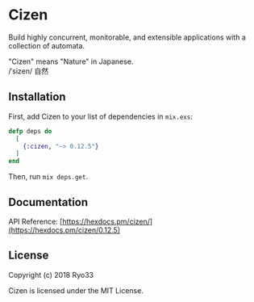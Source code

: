 # Cizen

Build highly concurrent, monitorable, and extensible applications
with a collection of automata.

"Cizen" means "Nature" in Japanese.<br />
/&#712;sizen/ 自然

## Installation

First, add Cizen to your list of dependencies in `mix.exs`:

```elixir
defp deps do
  [
    {:cizen, "~> 0.12.5"}
  ]
end
```

Then, run `mix deps.get`.

## Documentation

API Reference: [https://hexdocs.pm/cizen/](https://hexdocs.pm/cizen/0.12.5)

## License

Copyright (c) 2018 Ryo33

Cizen is licensed under the MIT License.

